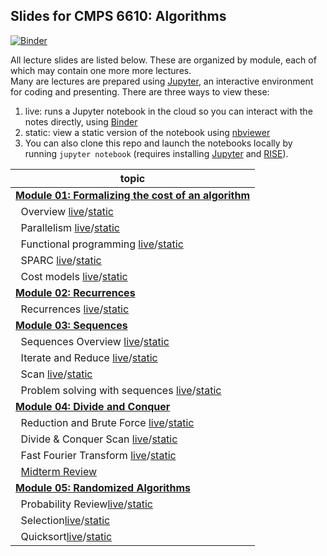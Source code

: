 ## Slides for CMPS 6610: Algorithms

[![Binder](https://mybinder.org/badge_logo.svg)](https://mybinder.org/v2/gh/tulane-cmps6610/fall2023-slides/master)

All lecture slides are listed below. These are organized by module, each of which may contain one more more lectures.  
Many are lectures are prepared using [Jupyter](https://jupyter.org/), an interactive environment for coding and presenting. There are three ways to view these:

1. live: runs a Jupyter notebook in the cloud so you can interact with the notes directly, using [Binder](https://mybinder.org/v2/gh/tulane-cmps6610/fall2023-slides/master)
2. static: view a static version of the notebook using [nbviewer](https://nbviewer.jupyter.org)
3. You can also clone this repo and launch the notebooks locally by running `jupyter notebook` (requires installing  [Jupyter](https://jupyter.org/) and [RISE](https://rise.readthedocs.io/en/stable/index.html)).

|topic|
|-----|
|[**Module 01: Formalizing the cost of an algorithm**](https://github.com/tulane-cmps6610/fall2023-slides/tree/master/module-01-cost)|
|                              &nbsp;&nbsp;Overview [live](https://mybinder.org/v2/gh/tulane-cmps6610/fall2023-slides/master?filepath=module-01-cost/01-intro/01-intro.ipynb)/[static](https://nbviewer.jupyter.org/github/tulane-cmps6610/fall2023-slides/blob/master/module-01-cost/01-intro/01-intro.ipynb?flush_cache=True)|
|                           &nbsp;&nbsp;Parallelism [live](https://mybinder.org/v2/gh/tulane-cmps6610/fall2023-slides/master?filepath=module-01-cost/02-parallel/02-parallel.ipynb)/[static](https://nbviewer.jupyter.org/github/tulane-cmps6610/fall2023-slides/blob/master/module-01-cost/02-parallel/02-parallel.ipynb?flush_cache=True)|
|                &nbsp;&nbsp;Functional programming [live](https://mybinder.org/v2/gh/tulane-cmps6610/fall2023-slides/master?filepath=module-01-cost/03-functional/03-functional.ipynb)/[static](https://nbviewer.jupyter.org/github/tulane-cmps6610/fall2023-slides/blob/master/module-01-cost/03-functional/03-functional.ipynb?flush_cache=True)|
|                                 &nbsp;&nbsp;SPARC [live](https://mybinder.org/v2/gh/tulane-cmps6610/fall2023-slides/master?filepath=module-01-cost/04-sparc/04-sparc.ipynb)/[static](https://nbviewer.jupyter.org/github/tulane-cmps6610/fall2023-slides/blob/master/module-01-cost/04-sparc/04-sparc.ipynb?flush_cache=True)|
|                           &nbsp;&nbsp;Cost models [live](https://mybinder.org/v2/gh/tulane-cmps6610/fall2023-slides/master?filepath=module-01-cost/05-cost/05-cost.ipynb)/[static](https://nbviewer.jupyter.org/github/tulane-cmps6610/fall2023-slides/blob/master/module-01-cost/05-cost/05-cost.ipynb?flush_cache=True)|
|[                        **Module 02: Recurrences**](https://github.com/tulane-cmps6610/fall2023-slides/tree/master/module-02-recurrences)|
|                           &nbsp;&nbsp;Recurrences [live](https://mybinder.org/v2/gh/tulane-cmps6610/fall2023-slides/master?filepath=module-02-recurrences/recurrences.ipynb)/[static](https://nbviewer.jupyter.org/github/tulane-cmps6610/fall2023-slides/blob/master/module-02-recurrences/recurrences.ipynb?flush_cache=True)|
|[                          **Module 03: Sequences**](https://github.com/tulane-cmps6610/fall2023-slides/tree/master/module-03-sequences)|
|                    &nbsp;&nbsp;Sequences Overview [live](https://mybinder.org/v2/gh/tulane-cmps6610/fall2023-slides/master?filepath=module-03-sequences/01-sequences/01-sequence.ipynb)/[static](https://nbviewer.jupyter.org/github/tulane-cmps6610/fall2023-slides/blob/master/module-03-sequences/01-sequences/01-sequence.ipynb?flush_cache=True)|
|                    &nbsp;&nbsp;Iterate and Reduce [live](https://mybinder.org/v2/gh/tulane-cmps6610/fall2023-slides/master?filepath=module-03-sequences/02-operators/02-operators.ipynb)/[static](https://nbviewer.jupyter.org/github/tulane-cmps6610/fall2023-slides/blob/master/module-03-sequences/02-operators/02-operators.ipynb?flush_cache=True)|
|                                  &nbsp;&nbsp;Scan [live](https://mybinder.org/v2/gh/tulane-cmps6610/fall2023-slides/master?filepath=module-03-sequences/03-scan/03-scan.ipynb)/[static](https://nbviewer.jupyter.org/github/tulane-cmps6610/fall2023-slides/blob/master/module-03-sequences/03-scan/03-scan.ipynb?flush_cache=True)|
|        &nbsp;&nbsp;Problem solving with sequences [live](https://mybinder.org/v2/gh/tulane-cmps6610/fall2023-slides/master?filepath=module-03-sequences/04-problems/04-problems.ipynb)/[static](https://nbviewer.jupyter.org/github/tulane-cmps6610/fall2023-slides/blob/master/module-03-sequences/04-problems/04-problems.ipynb?flush_cache=True)|
|[                 **Module 04: Divide and Conquer**](https://github.com/tulane-cmps6610/fall2023-slides/tree/master/module-04-divide-and-conquer)|
&nbsp;&nbsp;Reduction and Brute Force [live](https://mybinder.org/v2/gh/tulane-cmps6610/fall2023-slides/master?filepath=module-04-divide-and-conquer/dc-01.ipynb)/[static](https://nbviewer.jupyter.org/github/tulane-cmps6610/fall2023-slides/blob/master/module-04-divide-and-conquer/dc-01.ipynb?flush_cache=True)|
&nbsp;&nbsp;Divide & Conquer Scan [live](https://mybinder.org/v2/gh/tulane-cmps6610/fall2023-slides/master?filepath=module-04-divide-and-conquer/dc-02.ipynb)/[static](https://nbviewer.jupyter.org/github/tulane-cmps6610/fall2023-slides/blob/master/module-04-divide-and-conquer/dc-02.ipynb?flush_cache=True)|
&nbsp;&nbsp;Fast Fourier Transform [live](https://mybinder.org/v2/gh/tulane-cmps6610/fall2023-slides/master?filepath=module-04-divide-and-conquer/dc-03.ipynb)/[static](https://nbviewer.jupyter.org/github/tulane-cmps6610/fall2023-slides/blob/master/module-04-divide-and-conquer/dc-03.ipynb?flush_cache=True)|
&nbsp;&nbsp;[Midterm Review](https://nbviewer.jupyter.org/github/tulane-cmps6610/fall2023-slides/blob/master/module-04-divide-and-conquer/dc-04.ipynb?flush_cache=True)|
[              **Module 05: Randomized Algorithms**](https://github.com/tulane-cmps6610/fall2023-slides/tree/master/module-05-random)|
&nbsp;&nbsp;Probability Review[live](https://mybinder.org/v2/gh/tulane-cmps6610/fall2023-slides/master?filepath=module-05-random/random-01.ipynb)/[static](https://nbviewer.jupyter.org/github/tulane-cmps6610/fall2023-slides/blob/master/module-05-random/random-01.ipynb?flush_cache=True)|
&nbsp;&nbsp;Selection[live](https://mybinder.org/v2/gh/tulane-cmps6610/fall2023-slides/master?filepath=module-05-random/random-02.ipynb)/[static](https://nbviewer.jupyter.org/github/tulane-cmps6610/fall2023-slides/blob/master/module-05-random/random-02.ipynb?flush_cache=True)|
&nbsp;&nbsp;Quicksort[live](https://mybinder.org/v2/gh/tulane-cmps6610/fall2023-slides/master?filepath=module-05-random/random-03.ipynb)/[static](https://nbviewer.jupyter.org/github/tulane-cmps6610/fall2023-slides/blob/master/module-05-random/random-03.ipynb?flush_cache=True)|
<!---
|[                  **Module 06: Greedy Algorithms**](https://github.com/tulane-cmps6610/fall2023-slides/tree/master/module-06-greedy)|
&nbsp;&nbsp;[Task scheduling / Knapsack](https://nbviewer.jupyter.org/github/tulane-cmps6610/fall2023-slides/blob/master/module-06-greedy/greedy-01.ipynb?flush_cache=True)|
&nbsp;&nbsp;[Heaps](https://nbviewer.jupyter.org/github/tulane-cmps6610/fall2023-slides/blob/master/module-06-greedy/greedy-02.ipynb?flush_cache=True)|
&nbsp;&nbsp;[Huffman coding](https://nbviewer.jupyter.org/github/tulane-cmps6610/fall2023-slides/blob/master/module-06-greedy/greedy-03.ipynb?flush_cache=True)|
|[                **Module 07: Dynamic Programming**](https://github.com/tulane-cmps6610/fall2023-slides/tree/master/module-07-dynamic)|
&nbsp;&nbsp;[0-1 Knapsack](https://nbviewer.jupyter.org/github/tulane-cmps6610/fall2023-slides/blob/master/module-07-dynamic/dp-01.ipynb?flush_cache=True)|
&nbsp;&nbsp;[Edit Distance, Longest Increasing Subsequence](https://nbviewer.jupyter.org/github/tulane-cmps6610/fall2023-slides/blob/master/module-07-dynamic/dp-02.ipynb?flush_cache=True)|
&nbsp;&nbsp;[Huffman Coding](https://nbviewer.jupyter.org/github/tulane-cmps6610/fall2023-slides/blob/master/module-07-dynamic/dp-03.ipynb?flush_cache=True)|
|[                             **Module 08: Graphs**](https://github.com/tulane-cmps6610/fall2023-slides/tree/master/module-08-graph)|
&nbsp;&nbsp;[Graph Overview](https://nbviewer.jupyter.org/github/tulane-cmps6610/fall2023-slides/blob/master/module-08-graph/graph-01.ipynb?flush_cache=True)|
&nbsp;&nbsp;[BFS](https://nbviewer.jupyter.org/github/tulane-cmps6610/fall2023-slides/blob/master/module-08-graph/graph-02.ipynb?flush_cache=True)|
&nbsp;&nbsp;[DFS](https://nbviewer.jupyter.org/github/tulane-cmps6610/fall2023-slides/blob/master/module-08-graph/graph-03.ipynb?flush_cache=True)|
&nbsp;&nbsp;[Dijkstra](https://nbviewer.jupyter.org/github/tulane-cmps6610/fall2023-slides/blob/master/module-08-graph/graph-04.ipynb?flush_cache=True)|
&nbsp;&nbsp;[Bellman-Ford](https://nbviewer.jupyter.org/github/tulane-cmps6610/fall2023-slides/blob/master/module-08-graph/graph-05.ipynb?flush_cache=True)|
&nbsp;&nbsp;[Johnson](https://nbviewer.jupyter.org/github/tulane-cmps6610/fall2023-slides/blob/master/module-08-graph/graph-06.ipynb?flush_cache=True)|
|[                     **Module 09: Spanning trees**](https://github.com/tulane-cmps6610/fall2023-slides/tree/master/module-09-trees)|
&nbsp;&nbsp;[MST Overview - Prim](https://nbviewer.jupyter.org/github/tulane-cmps6610/fall2023-slides/blob/master/module-09-trees/tree-01.ipynb?flush_cache=True)|
&nbsp;&nbsp;[Kruskal+TSP](https://nbviewer.jupyter.org/github/tulane-cmps6610/fall2023-slides/blob/master/module-09-trees/tree-02.ipynb?flush_cache=True)|
&nbsp;&nbsp;[Edge Contraction](https://nbviewer.jupyter.org/github/tulane-cmps6610/fall2023-slides/blob/master/module-09-trees/tree-03.ipynb?flush_cache=True)|
&nbsp;&nbsp;[Star Contraction](https://nbviewer.jupyter.org/github/tulane-cmps6610/fall2023-slides/blob/master/module-09-trees/tree-04.ipynb?flush_cache=True)|
&nbsp;&nbsp;[Boruvka](https://nbviewer.jupyter.org/github/tulane-cmps6610/fall2023-slides/blob/master/module-09-trees/tree-05.ipynb?flush_cache=True)|
|[                      **Module 10: Computability**](https://github.com/tulane-cmps6610/fall2023-slides/tree/master/module-10-computability)|
&nbsp;&nbsp;[Computational Complexity](https://nbviewer.jupyter.org/github/tulane-cmps6610/fall2023-slides/blob/master/module-10-computability/computability.ipynb?flush_cache=True)|
--->
